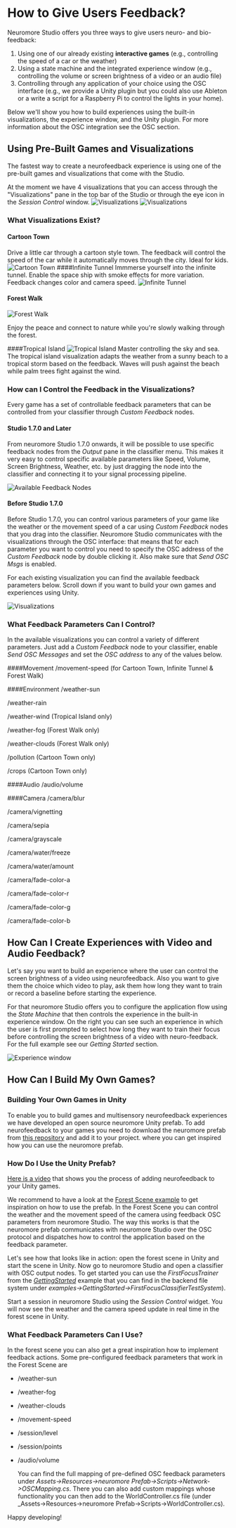 # How to Give Users Feedback?

Neuromore Studio offers you three ways to give users neuro- and bio-feedback:

1. Using one of our already existing **interactive games** (e.g., controlling the speed of a car or the weather)
2. Using a state machine and the integrated experience window (e.g., controlling the volume or screen brightness of a video or an audio file)
3. Controlling through any application of your choice using the OSC interface (e.g., we provide a Unity plugin but you could also use Ableton or a write a script for a Raspberry Pi to control the lights in your home).

Below we'll show you how to build experiences using the built-in visualizations, the experience window, and the Unity plugin. For more information about the OSC integration see the OSC section.

## Using Pre-Built Games and Visualizations

The fastest way to create a neurofeedback experience is using one of the pre-built games and visualizations that come with the Studio.

At the moment we have 4 visualizations that you can access through the "Visualizations" pane in the top bar of the Studio or through the eye icon in the _Session Control_ window.
![Visualizations](../neuromoreStudio/Images/Visualizations/visualizations.png)
![Visualizations](../neuromoreStudio/Images/Visualizations/session_control_vis.png)

### What Visualizations Exist?

#### Cartoon Town

Drive a little car through a cartoon style town. The feedback will control the speed of the car while it automatically moves through the city. Ideal for kids.
![Cartoon Town](../neuromoreStudio/Images/Visualizations/cartoon_town.gif)
####Infinite Tunnel
Immmerse yourself into the infinite tunnel. Enable the space ship with smoke effects for more variation. Feedback changes color and camera speed.
![Infinite Tunnel](../neuromoreStudio/Images/Visualizations/infinite_tunnel.gif)

#### Forest Walk

![Forest Walk](../neuromoreStudio/Images/Visualizations/forest_walk.gif)

Enjoy the peace and connect to nature while you're slowly walking through the forest.

####Tropical Island
![Tropical Island](../neuromoreStudio/Images/Visualizations/tropical_island.gif)
Master controlling the sky and sea. The tropical island visualization adapts the weather from a sunny beach to a tropical storm based on the feedback. Waves will push against the beach while palm trees fight against the wind.

### How can I Control the Feedback in the Visualizations?

Every game has a set of controllable feedback parameters that can be controlled from your classifier through _Custom Feedback_ nodes. 

#### Studio 1.7.0 and Later
From neuromore Studio 1.7.0 onwards, it will be possible to use specific feedback nodes from the _Output_ pane in the classifier menu. This makes it very easy to control specific available parameters like Speed, Volume, Screen Brightness, Weather, etc. by just dragging the node into the classifier and connecting it to your signal processing pipeline.

![Available Feedback Nodes](../neuromoreStudio/Images/Visualizations/feedback_nodes.png)

#### Before Studio 1.7.0

Before Studio 1.7.0, you can control various parameters of your game like the weather or the movement speed of a car using _Custom Feedback_ nodes that you drag into the classifier. Neuromore Studio communicates with the visualizations through the OSC interface: that means that for each parameter you want to control you need to specify the OSC address of the _Custom Feedback_ node by double clicking it. Also make sure that _Send OSC Msgs_ is enabled.

For each existing visualization you can find the available feedback parameters below. Scroll down if you want to build your own games and experiences using Unity.

![Visualizations](../neuromoreStudio/Images/Visualizations/custom_feedback_osc.png)

### What Feedback Parameters Can I Control?

In the available visualizations you can control a variety of different parameters. Just add a _Custom Feedback_ node to your classifier, enable _Send OSC Messages_ and set the _OSC address_ to any of the values below.

####Movement
/movement-speed (for Cartoon Town, Infinite Tunnel & Forest Walk)

####Environment
/weather-sun

/weather-rain

/weather-wind (Tropical Island only)

/weather-fog (Forest Walk only)

/weather-clouds (Forest Walk only)

/pollution (Cartoon Town only)

/crops (Cartoon Town only)

####Audio
/audio/volume

####Camera
/camera/blur

/camera/vignetting

/camera/sepia

/camera/grayscale

/camera/water/freeze

/camera/water/amount

/camera/fade-color-a

/camera/fade-color-r

/camera/fade-color-g

/camera/fade-color-b

## How Can I Create Experiences with Video and Audio Feedback?

Let's say you want to build an experience where the user can control the screen brightness of a video using neurofeedback. Also you want to give them the choice which video to play, ask them how long they want to train or record a baseline before starting the experience.

For that neuromore Studio offers you to configure the application flow using the _State Machine_ that then controls the experience in the built-in experience window.
On the right you can see such an experience in which the user is first prompted to select how long they want to train their focus before controlling the screen brightness of a video with neuro-feedback. For the full example see our _Getting Started_ section.

![Experience window](../neuromoreStudio/Images/Visualizations/experience_window.gif)

## How Can I Build My Own Games?

### Building Your Own Games in Unity
To enable you to build games and multisensory neurofeedback experiences we have developed an open source neuromore Unity prefab.
To add neurofeedback to your games you need to download the neuromore prefab from [this repository](https://github.com/neuromore/studio-visualizations-free) and add it to your project. where you can get inspired how you can use the neuromore prefab.

### How Do I Use the Unity Prefab?

[Here is a video](https://www.youtube.com/watch?v=-kPzBAyA-og) that shows you the process of adding neurofeedback to your Unity games.

We recommend to have a look at the [Forest Scene example](https://github.com/neuromore/studio-visualizations-free) to get inspiration on how to use the prefab. In the Forest Scene you can control the weather and the movement speed of the camera using feedback OSC parameters from neuromore Studio.
The way this works is that the neuromore prefab communicates with neuromore Studio over the OSC protocol and dispatches how to control the application based on the feedback parameter.

Let's see how that looks like in action: open the forest scene in Unity and start the scene in Unity.
Now go to neuromore Studio and open a classifier with OSC output nodes. To get started you can use the _FirstFocusTrainer_ from the [_GettingStarted_](./Tutorial_GettingStarted.md) example that you can find in the backend file system under _examples->GettingStarted->FirstFocusClassifierTestSystem_).

Start a session in neuromore Studio using the _Session Control_ widget. You will now see the weather and the camera speed update in real time in the forest scene in Unity.

### What Feedback Parameters Can I Use?
In the forest scene you can also get a great inspiration how to implement feedback actions. Some pre-configured feedback parameters that work in the Forest Scene are

- /weather-sun

- /weather-fog

- /weather-clouds

- /movement-speed

- /session/level

- /session/points

- /audio/volume

  You can find the full mapping of pre-defined OSC feedback parameters under _Assets->Resources->neuromore Prefab->Scripts->Network->OSCMapping.cs_.
  There you can also add custom mappings whose functionality you can then add to the WorldController.cs file (under \_Assets->Resources->neuromore Prefab->Scripts->WorldController.cs).

Happy developing!
